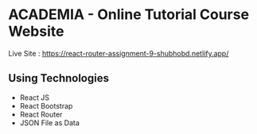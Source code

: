 # ACADEMIA - Online Tutorial Course Website

Live Site :
https://react-router-assignment-9-shubhobd.netlify.app/

## Using Technologies

 - React JS
 - React Bootstrap 
 - React Router
 - JSON File as Data

